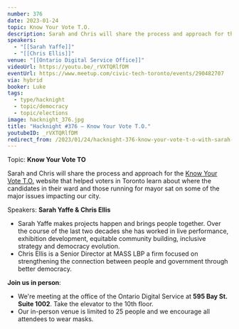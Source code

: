 ```yaml
---
number: 376
date: 2023-01-24
topic: Know Your Vote T.O.
description: Sarah and Chris will share the process and approach for the [Know Your Vote T.O.](https://www.knowyourvote.to/) website that helped voters in Toronto learn about where the candidates in their ward and those running for mayor sat on some of the major issues impacting our city.
speakers:
  - "[[Sarah Yaffe]]"
  - "[[Chris Ellis]]"
venue: "[[Ontario Digital Service Office]]"
videoUrl: https://youtu.be/_rVXTQRlfDM
eventUrl: https://www.meetup.com/civic-tech-toronto/events/290482707
via: hybrid
booker: Luke
tags:
  - type/hacknight
  - topic/democracy
  - topic/elections
image: hacknight_376.jpg
title: "Hacknight #376 – Know Your Vote T.O."
youtubeID: _rVXTQRlfDM
redirect_from: /2023/01/24/hacknight-376-know-your-vote-t-o-with-sarah-yaffe-chris-ellis/
---
```


Topic: **Know Your Vote TO**

Sarah and Chris will share the process and approach for the [Know Your Vote T.O.](https://www.knowyourvote.to/) website that helped voters in Toronto learn about where the candidates in their ward and those running for mayor sat on some of the major issues impacting our city.

Speakers: **Sarah Yaffe & Chris Ellis**

* Sarah Yaffe makes projects happen and brings people together. Over the course of the last two decades she has worked in live performance, exhibition development, equitable community building, inclusive strategy and democracy evolution.
* Chris Ellis is a Senior Director at MASS LBP a firm focused on strengthening the connection between people and government through better democracy.

**Join us in person**:

* We're meeting at the office of the Ontario Digital Service at **595 Bay St. Suite 1002**. Take the elevator to the 10th floor.
* Our in-person venue is limited to 25 people and we encourage all attendees to wear masks.
